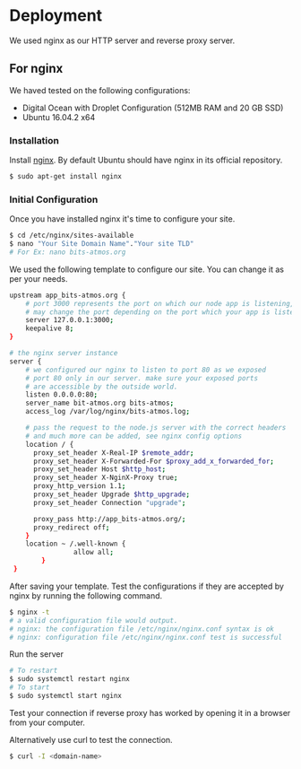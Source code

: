 # Deployment

We used nginx as our HTTP server and reverse proxy server.

##  For nginx

We haved tested on the following configurations:
  - Digital Ocean with Droplet Configuration (512MB RAM and 20 GB SSD)
  - Ubuntu 16.04.2 x64

### Installation

Install [nginx](https://nginx.org/en/). By default Ubuntu should have nginx in its official repository.

```sh
$ sudo apt-get install nginx
```

### Initial Configuration

Once you have installed nginx it's time to configure your site.

```sh
$ cd /etc/nginx/sites-available
$ nano "Your Site Domain Name"."Your site TLD"
# For Ex: nano bits-atmos.org
```

We used the following template to configure our site. You can change it as per your needs.

```sh
upstream app_bits-atmos.org {
    # port 3000 represents the port on which our node app is listening, you
    # may change the port depending on the port which your app is listening to
    server 127.0.0.1:3000;
    keepalive 8;
}

# the nginx server instance
server {
    # we configured our nginx to listen to port 80 as we exposed 
    # port 80 only in our server. make sure your exposed ports
    # are accessible by the outside world.
    listen 0.0.0.0:80;
    server_name bit-atmos.org bits-atmos;
    access_log /var/log/nginx/bits-atmos.log;

    # pass the request to the node.js server with the correct headers
    # and much more can be added, see nginx config options
    location / {
      proxy_set_header X-Real-IP $remote_addr;
      proxy_set_header X-Forwarded-For $proxy_add_x_forwarded_for;
      proxy_set_header Host $http_host;
      proxy_set_header X-NginX-Proxy true;
      proxy_http_version 1.1;
      proxy_set_header Upgrade $http_upgrade;
      proxy_set_header Connection "upgrade";

      proxy_pass http://app_bits-atmos.org/;
      proxy_redirect off;
    }
	location ~ /.well-known {
                allow all;
        }
 }
```
After saving your template. Test the configurations if they are accepted by nginx by running the following command.

```sh
$ nginx -t
# a valid configuration file would output.
# nginx: the configuration file /etc/nginx/nginx.conf syntax is ok
# nginx: configuration file /etc/nginx/nginx.conf test is successful
```

Run the server
```sh
# To restart
$ sudo systemctl restart nginx
# To start
$ sudo systemctl start nginx
```

Test your connection if reverse proxy has worked by opening it in a browser from your computer.

Alternatively use curl to test the connection.
```sh
$ curl -I <domain-name>
```
